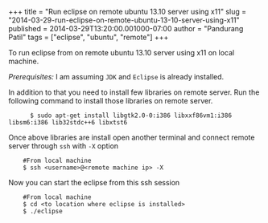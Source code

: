 +++
title = "Run eclipse on remote ubuntu 13.10 server using x11"
slug = "2014-03-29-run-eclipse-on-remote-ubuntu-13-10-server-using-x11"
published = 2014-03-29T13:20:00.001000-07:00
author = "Pandurang Patil"
tags = ["eclipse", "ubuntu", "remote"]
+++

To run eclipse from on remote ubuntu 13.10 server using x11 on local machine.

*Prerequisites:*  I am assuming `JDK` and `Eclipse` is already installed.

In addition to that you need to install few libraries on remote server. Run the following command to install those libraries on remote server.

```
      $ sudo apt-get install libgtk2.0-0:i386 libxxf86vm1:i386 libsm6:i386 lib32stdc++6 libxtst6
```

Once above libraries are install open another terminal and connect remote server through `ssh` with `-X` option

```
    #From local machine
    $ ssh <username>@<remote machine ip> -X
```

Now you can start the eclipse from this ssh session

```
    #From local machine
    $ cd <to location where eclipse is installed>
    $ ./eclipse
```

